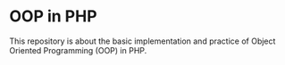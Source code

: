 # OOP in PHP

This repository is about the basic implementation and practice of Object Oriented Programming (OOP) in PHP.
